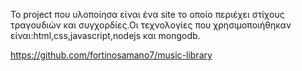 Το project που υλοποίησα είναι ένα site το οποίο περιέχει στίχους τραγουδιών και συγχορδίες.Οι τεχνολογίες που χρησιμοποιήθηκαν είναι:html,css,javascript,nodejs και mongodb.

https://github.com/fortinosamano7/music-library